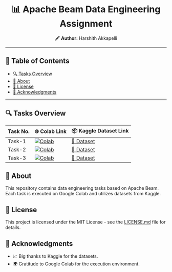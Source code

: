 

<h1 align="center">📊 Apache Beam Data Engineering Assignment</h1>

<p align="center">
  🖋 <strong>Author:</strong> Harshith Akkapelli
</p>

---

## 📝 Table of Contents

- [🔍 Tasks Overview](#tasks-overview)
- [📘 About](#about)
- [🔖 License](#license)
- [🙏 Acknowledgments](#acknowledgments)

---

<a name="tasks-overview"></a>
## 🔍 Tasks Overview

| Task No. | 🌐 Colab Link | 📦 Kaggle Dataset Link |
|----------|--------------|------------------------|
| Task-1   | [![Colab](https://colab.research.google.com/assets/colab-badge.svg)](https://colab.research.google.com/drive/1Fjn4_Wz5vSSXqmVCCZyXUxFw-vKNOLUq?usp=sharing) | [🔗 Dataset](https://www.kaggle.com/datasets/teejmahal20/airline-passenger-satisfaction) |
| Task-2   | [![Colab](https://colab.research.google.com/assets/colab-badge.svg)](https://colab.research.google.com/drive/1fGcsEgPr7Nwsxf9ZAwl_3EerlKsyrDoi?usp=sharing) | [🔗 Dataset](https://www.kaggle.com/datasets/teejmahal20/airline-passenger-satisfaction) |
| Task-3   | [![Colab](https://colab.research.google.com/assets/colab-badge.svg)](https://colab.research.google.com/drive/1oals9r5tYq6JyGJK4nw-HNCcUIfr0BPv?usp=sharing) | [🔗 Dataset](https://www.kaggle.com/datasets/mohansacharya/graduate-admissions) |

<a name="about"></a>
## 📘 About

This repository contains data engineering tasks based on Apache Beam. Each task is executed on Google Colab and utilizes datasets from Kaggle.

<a name="license"></a>
## 🔖 License

This project is licensed under the MIT License - see the [LICENSE.md](LICENSE.md) file for details.

<a name="acknowledgments"></a>
## 🙏 Acknowledgments

- 📈 Big thanks to Kaggle for the datasets.
- 🌍 Gratitude to Google Colab for the execution environment.

